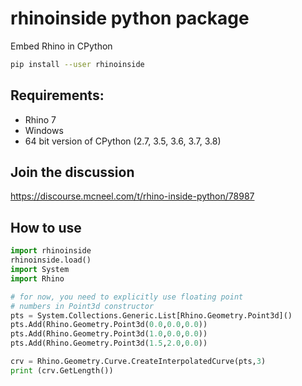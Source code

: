 # rhinoinside python package
Embed Rhino in CPython

```sh
pip install --user rhinoinside
```

## Requirements:
- Rhino 7
- Windows
- 64 bit version of CPython (2.7, 3.5, 3.6, 3.7, 3.8)

## Join the discussion

https://discourse.mcneel.com/t/rhino-inside-python/78987

## How to use
```py
import rhinoinside
rhinoinside.load()
import System
import Rhino

# for now, you need to explicitly use floating point
# numbers in Point3d constructor
pts = System.Collections.Generic.List[Rhino.Geometry.Point3d]()
pts.Add(Rhino.Geometry.Point3d(0.0,0.0,0.0))
pts.Add(Rhino.Geometry.Point3d(1.0,0.0,0.0))
pts.Add(Rhino.Geometry.Point3d(1.5,2.0,0.0))

crv = Rhino.Geometry.Curve.CreateInterpolatedCurve(pts,3)
print (crv.GetLength())
```
